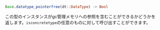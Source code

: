 ```julia
Base.datatype_pointerfree(dt::DataType) -> Bool
```

この型のインスタンスがgc管理メモリへの参照を含むことができるかどうかを返します。`isconcretetype`の任意のものに対して呼び出すことができます。
